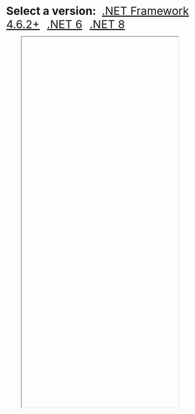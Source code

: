 <b style="font-size:30px">Select a version:</b>&nbsp;&nbsp;&nbsp;
<a href="https://jcoreflector.masesgroup.com/net462/"
   target="myiframe"
   rel="noopener noreferrer"
   style="font-size:30px">.NET Framework 4.6.2+</a>
&nbsp;&nbsp;&nbsp;
<a href="https://jcoreflector.masesgroup.com/net6.0/"
   target="myiframe"
   rel="noopener noreferrer"
   style="font-size:30px">.NET 6</a>
&nbsp;&nbsp;&nbsp;
<a href="https://jcoreflector.masesgroup.com/net8.0/"
   target="myiframe"
   rel="noopener noreferrer"
   style="font-size:30px">.NET 8</a>
<figure>
	<iframe name="myiframe"
	        width="100%"
	        height="1000"/>
</figure>